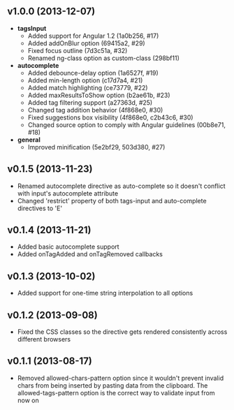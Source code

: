 ## v1.0.0 (2013-12-07)

- **tagsInput**
    - Added support for Angular 1.2 (1a0b256, #17)
    - Added addOnBlur option (69415a2, #29)
    - Fixed focus outline (7d3c51a, #32)
    - Renamed ng-class option as custom-class (298bf11)
- **autocomplete**
    - Added debounce-delay option (1a6527f, #19)
    - Added min-length option (c17d7a4, #21)
    - Added match highlighting (ce73779, #22)
    - Added maxResultsToShow option (b2ae61b, #23)
    - Added tag filtering support (a27363d, #25)
    - Changed tag addition behavior (4f868e0, #30)
    - Fixed suggestions box visibility (4f868e0, c2b43c6, #30)
    - Changed source option to comply with Angular guidelines (00b8e71, #18)
- **general**
    - Improved minification (5e2bf29, 503d380, #27)

## v0.1.5 (2013-11-23)

- Renamed autocomplete directive as auto-complete so it doesn't conflict with input's autocomplete attribute
- Changed 'restrict' property of both tags-input and auto-complete directives to 'E'

## v0.1.4 (2013-11-21)

- Added basic autocomplete support
- Added onTagAdded and onTagRemoved callbacks

## v0.1.3 (2013-10-02)

- Added support for one-time string interpolation to all options

## v0.1.2 (2013-09-08)

- Fixed the CSS classes so the directive gets rendered consistently across different browsers

## v0.1.1 (2013-08-17)

- Removed allowed-chars-pattern option since it wouldn't prevent invalid chars from being inserted by pasting data from the clipboard. The allowed-tags-pattern option is the correct way to validate input from now on
